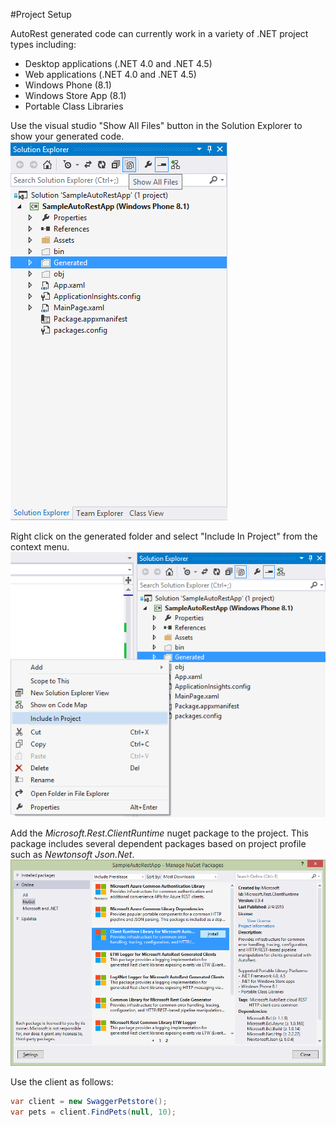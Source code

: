 #Project Setup

AutoRest generated code can currently work in a variety of .NET project types including:

  * Desktop applications (.NET 4.0 and .NET 4.5)
  * Web applications (.NET 4.0 and .NET 4.5)
  * Windows Phone (8.1)
  * Windows Store App (8.1)
  * Portable Class Libraries
 
Use the visual studio "Show All Files" button in the Solution Explorer to show your generated code.
![Show All Files](images/clients-proj-setup-showallfiles.png)

Right click on the generated folder and select "Include In Project" from the context menu.
![Include In Project](images/clients-proj-setup-include.png)

Add the *Microsoft.Rest.ClientRuntime* nuget package to the project. This package includes several dependent packages based on project profile such as *Newtonsoft Json.Net*.
![Nuget package manager](images/clients-proj-setup-nuget.png)

Use the client as follows:
```csharp
var client = new SwaggerPetstore();
var pets = client.FindPets(null, 10);
```
